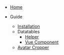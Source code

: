 - [Home](/)
- Guide

    - [Installation](installation.md)
    - Datatables
        - [Helper](datatables-helper.md)
        - [Vue Component](datatables-vue.md)
    - [Avatar Cropper](avatar-cropper.md)